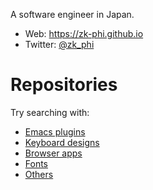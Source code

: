 A software engineer in Japan.

- Web: https://zk-phi.github.io
- Twitter: [@zk_phi](https://twitter.com/zk_phi)

#  Repositories

Try searching with:

- [Emacs plugins](https://github.com/zk-phi?tab=repositories&q=emacs)
- [Keyboard designs](https://github.com/zk-phi?tab=repositories&q=keyboard)
- [Browser apps](https://github.com/zk-phi?tab=repositories&q=webapp)
- [Fonts](https://github.com/zk-phi?tab=repositories&q=font)
- [Others](https://github.com/zk-phi?tab=repositories&q=NOT+emacs+NOT+keyboard+NOT+webapp+NOT+font)
